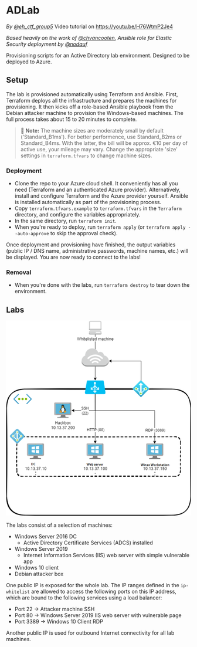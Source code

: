 # ADLab
_By [@eh_ctf_group5](https://twitter.com/eh_ctf_group5)_
Video tutorial on https://youtu.be/H76WtmP2Je4

_Based heavily on the work of [@chvancooten](https://twitter.com/chvancooten), Ansible role for Elastic Security deployment by [@nodauf](https://twitter.com/nodauf)_

Provisioning scripts for an Active Directory lab environment. Designed to be deployed to Azure.

## Setup

The lab is provisioned automatically using Terraform and Ansible. First, Terraform deploys all the infrastructure and prepares the machines for provisioning. It then kicks off a role-based Ansible playbook from the Debian attacker machine to provision the Windows-based machines. The full process takes about 15 to 20 minutes to complete.

> 💸 **Note:** The machine sizes are moderately small by default ('Standard_B1ms'). For better performence, use Standard_B2ms or Standard_B4ms. With the latter, the bill will be approx. €10 per day of active use, your mileage may vary. Change the appropriate 'size' settings in `terraform.tfvars` to change machine sizes.

### Deployment

- Clone the repo to your Azure cloud shell. It conveniently has all you need (Terraform and an authenticated Azure provider). Alternatively, install and configure Terraform and the Azure provider yourself. Ansible is installed automatically as part of the provisioning process.
- Copy `terraform.tfvars.example` to `terraform.tfvars` in the `Terraform` directory, and configure the variables appropriately.
- In the same directory, run `terraform init`.
- When you're ready to deploy, run `terraform apply` (or `terraform apply --auto-approve` to skip the approval check).

Once deployment and provisioning have finished, the output variables (public IP / DNS name, administrative passwords, machine names, etc.) will be displayed. You are now ready to connect to the labs!

### Removal

- When you're done with the labs, run `terraform destroy` to tear down the environment.

## Labs

![Lab overview](assets/labs.png)

The labs consist of a selection of machines:

- Windows Server 2016 DC
    - Active Directory Certificate Services (ADCS) installed
- Windows Server 2019
    - Internet Information Services (IIS) web server with simple vulnerable app
- Windows 10 client
- Debian attacker box

One public IP is exposed for the whole lab. The IP ranges defined in the `ip-whitelist` are allowed to access the following ports on this IP address, which are bound to the following services using a load balancer:

- Port 22   -> Attacker machine SSH
- Port 80   -> Windows Server 2019 IIS web server with vulnerable page
- Port 3389 -> Windows 10 Client RDP

Another public IP is used for outbound Internet connectivity for all lab machines.
